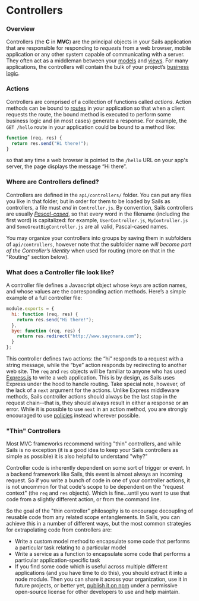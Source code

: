 # Controllers

### Overview

Controllers (the **C** in **MVC**) are the principal objects in your Sails application that are responsible for responding to *requests* from a web browser, mobile application or any other system capable of communicating with a server.  They often act as a middleman between your [models](http://sailsjs.org/documentation/concepts/ORM/Models.html) and [views](http://sailsjs.org/documentation/concepts/Views). For many applications, the controllers will contain the bulk of your project&rsquo;s [business logic](http://en.wikipedia.org/wiki/Business_logic).

### Actions
Controllers are comprised of a collection of functions called *actions*.  Action methods can be bound to [routes](http://sailsjs.org/documentation/concepts/Routes) in your application so that when a client requests the route, the bound method is executed to perform some business logic and (in most cases) generate a response.  For example, the `GET /hello` route in your application could be bound to a method like:

```javascript
function (req, res) {
  return res.send("Hi there!");
}
```

so that any time a web browser is pointed to the `/hello` URL on your app's server, the page displays the message &ldquo;Hi there&rdquo;.

### Where are Controllers defined?
Controllers are defined in the `api/controllers/` folder. You can put any files you like in that folder, but in order for them to be loaded by Sails as controllers, a file must *end* in `Controller.js`.  By convention, Sails controllers are usually [*Pascal-cased*](http://c2.com/cgi/wiki?PascalCase), so that every word in the filename (including the first word) is capitalized: for example, `UserController.js`, `MyController.js` and `SomeGreatBigController.js` are all valid, Pascal-cased names.

You may organize your controllers into groups by saving them in subfolders of `api/controllers`, however note that the subfolder name *will become part of the Controller&rsquo;s identity* when used for routing (more on that in the "Routing" section below).

### What does a Controller file look like?
A controller file defines a Javascript object whose keys are action names, and whose values are the corresponding action methods.  Here&rsquo;s a simple example of a full controller file:

```javascript
module.exports = {
  hi: function (req, res) {
    return res.send("Hi there!");
  },
  bye: function (req, res) {
    return res.redirect("http://www.sayonara.com");
  }
};
```

This controller defines two actions: the &ldquo;hi&rdquo; responds to a request with a string message, while the &ldquo;bye&rdquo; action responds by redirecting to another web site.  The `req` and `res` objects will be familiar to anyone who has used [Express.js](https://github.com/expressjs) to write a web application.  This is by design, as Sails uses Express under the hood to handle routing.  Take special note, however, of the lack of a `next` argument for the actions.  Unlike Express  middleware methods, Sails controller actions should always be the last stop in the request chain--that is, they should always result in either a response or an error.  While it is possible to use `next` in an action method, you are strongly encouraged to use [policies](http://sailsjs.org/documentation/concepts/Policies) instead wherever possible.




### "Thin" Controllers

Most MVC frameworks recommend writing "thin" controllers, and while Sails is no exception (it is a good idea to keep your Sails controllers as simple as possible) it is also helpful to understand "why?"

Controller code is inherently dependent on some sort of trigger or event.  In a backend framework like Sails, this event is almost always an incoming request.  So if you write a bunch of code in one of your controller actions, it is not uncommon for that code's scope to be dependent on the "request context" (the `req` and `res` objects).  Which is fine...until you want to use that code from a slightly different action, or from the command line.

So the goal of the "thin controller" philosophy is to encourage decoupling of reusable code from any related scope entanglements.  In Sails, you can achieve this in a number of different ways, but the most common strategies for extrapolating code from controllers are:

+ Write a custom model method to encapsulate some code that performs a particular task relating to a particular model
+ Write a service as a function to encapsulate some code that performs a particular application-specific task
+ If you find some code which is useful across multiple different applications (and you have time to do this), you should extract it into a node module.  Then you can share it across your organization, use it in future projects, or better yet, [publish it on npm]() under a permissive open-source license for other developers to use and help maintain.


<docmeta name="uniqueID" value="Controllers464694">
<docmeta name="displayName" value="Controllers">
